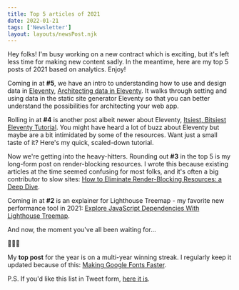 ```yaml
---
title: Top 5 articles of 2021
date: 2022-01-21
tags: ['Newsletter']
layout: layouts/newsPost.njk
---
```


Hey folks! I'm busy working on a new contract which is exciting, but it's left less time for making new content sadly. In the meantime, here are my top 5 posts of 2021 based on analytics. Enjoy!

Coming in at **#5**, we have an intro to understanding how to use and design data in [Eleventy](https://www.11ty.dev/), [Architecting data in Eleventy](https://sia.codes/posts/architecting-data-in-eleventy/). It walks through setting and using data in the static site generator Eleventy so that you can better understand the possibilities for architecting your web app.

Rolling in at **#4** is another post albeit newer about Eleventy, [Itsiest, Bitsiest Eleventy Tutorial](https://sia.codes/posts/itsiest-bitsiest-eleventy-tutorial/). You might have heard a lot of buzz about Eleventy but maybe are a bit intimidated by some of the resources. Want just a small taste of it? Here's my quick, scaled-down tutorial.

Now we're getting into the heavy-hitters. Rounding out **#3** in the top 5 is my long-form post on render-blocking resources. I wrote this because existing articles at the time seemed confusing for most folks, and it's often a big contributor to slow sites: [How to Eliminate Render-Blocking Resources: a Deep Dive](https://sia.codes/posts/render-blocking-resources/).

Coming in at **#2** is an explainer for Lighthouse Treemap - my favorite new performance tool in 2021: [Explore JavaScript Dependencies With Lighthouse Treemap](https://sia.codes/posts/lighthouse-treemap/).

And now, the moment you've all been waiting for...

🥁🥁🥁

My **top post** for the year is on a multi-year winning streak. I regularly keep it updated because of this: [Making Google Fonts Faster](https://sia.codes/posts/making-google-fonts-faster/).

P.S. If you'd like this list in Tweet form, [here it is](https://twitter.com/TheGreenGreek/status/1478378578156867590).
